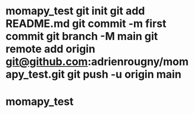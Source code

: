 # momapy_test git init git add README.md git commit -m first commit git branch -M main git remote add origin git@github.com:adrienrougny/momapy_test.git git push -u origin main
# momapy_test
